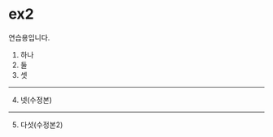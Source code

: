 # ex2

연습용입니다.
1. 하나
2. 둘
3. 셋

----------------------


4. 넷(수정본)


-----------------------

5. 다섯(수정본2)
